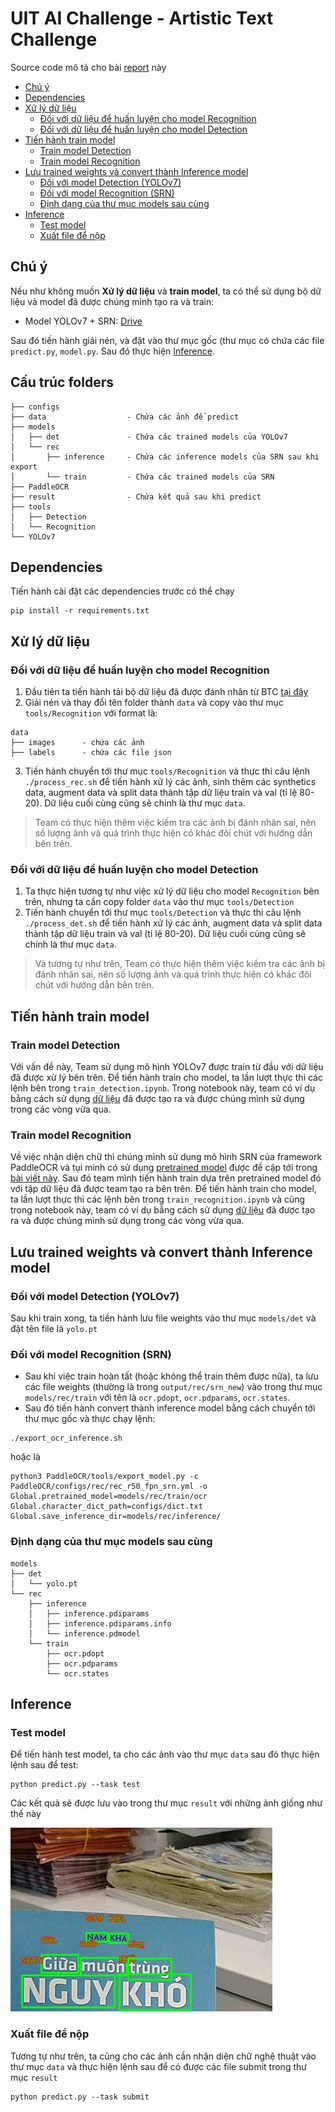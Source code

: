 # UIT AI Challenge - Artistic Text Challenge

Source code mô tả cho bài [report](configs/report.pdf) này

- [Chú ý](#WARNING)
- [Dependencies](#dependencies)
- [Xử lý dữ liệu](#PDATA)
  * [Đối với dữ liệu để huấn luyện cho model Recognition](#PDATA-REC)
  * [Đối với dữ liệu để huấn luyện cho model Detection](#PDATA-DET)
- [Tiến hành train model](#TRAIN)
  * [Train model Detection](#TRAIN-DET)
  * [Train model Recognition](#TRAIN-REC)
- [Lưu trained weights và convert thành Inference model](#STORE)
  * [Đối với model Detection (YOLOv7)](#STORE-DET)
  * [Đối với model Recognition (SRN)](#STORE-REC)
  * [Định dạng của thư mục models sau cùng](#STORE-FINAL)
- [Inference](#INFER)
  * [Test model](#INFER-TEST)
  * [Xuất file để nộp](#INFER-SUBMIT)



[](https://user-images.githubusercontent.com/21699486/210822133-1113cbb6-b2eb-4cd0-a558-9b930bcc5ef6.mp4)

<a name="WARNING"></a>
## Chú ý

Nếu như không muốn **Xử lý dữ liệu** và **train model**, ta có thể sử dụng bộ dữ liệu và model đã được chúng mình tạo ra và train:

- Model YOLOv7 + SRN: [Drive](https://drive.google.com/file/d/13pkPQT7N7URkuvJwsdz5qpUjTqeWW6QT/view?usp=share_link)

Sau đó tiến hành giải nén, và đặt vào thư mục gốc (thư mục có chứa các file `predict.py`, `model.py`. Sau đó thực hiện [Inference](#INFER).

## Cấu trúc folders

```
├── configs
├── data                  - Chứa các ảnh để predict
├── models                
│   ├── det               - Chứa các trained models của YOLOv7
│   └── rec
│       ├── inference     - Chứa các inference models của SRN sau khi export
│       └── train         - Chứa các trained models của SRN
├── PaddleOCR
├── result                - Chứa kết quả sau khi predict
├── tools
│   ├── Detection
│   └── Recognition
└── YOLOv7
```

## Dependencies
Tiến hành cài đặt các dependencies trước có thể chạy
```
pip install -r requirements.txt
```

<a name="PDATA"></a>
## Xử lý dữ liệu

<a name="PDATA-REC"></a>
### Đối với dữ liệu để huấn luyện cho model Recognition

1. Đầu tiên ta tiến hành tải bộ dữ liệu đã được đánh nhãn từ BTC [tại đây](https://drive.google.com/file/u/3/d/1NJJA1A8I2Xj5-107E3DFohBNzjWyaaf7/view?usp=share_link)
2. Giải nén và thay đổi tên folder thành `data` và copy vào thư mục `tools/Recognition` với format là:

```
data
├── images 		- chứa các ảnh
├── labels 		- chứa các file json
```
3. Tiến hành chuyển tới thư mục `tools/Recognition` và thực thi câu lệnh `./process_rec.sh` để tiến hành xử lý các ảnh, sinh thêm các synthetics data, augment data và split data thành tập dữ liệu train và val (tỉ lệ 80-20). Dữ liệu cuối cùng cũng sẽ chính là thư mục `data`.

> Team có thực hiện thêm việc kiếm tra các ảnh bị đánh nhãn sai, nên số lượng ảnh và quá trình thực hiện có khác đôi chút với hướng dẫn bên trên.

<a name="PDATA-DET"></a>
### Đối với dữ liệu để huấn luyện cho model Detection

1. Ta thực hiện tương tự như việc xử lý dữ liệu cho model `Recognition` bên trên, nhưng ta cần copy folder `data` vào thư mục `tools/Detection` 
2. Tiến hành chuyển tới thư mục `tools/Detection` và thực thi câu lệnh `./process_det.sh` để tiến hành xử lý các ảnh, augment data và split data thành tập dữ liệu train và val (tỉ lệ 80-20). Dữ liệu cuối cùng cũng sẽ chính là thư mục `data`.

> Và tương tự như trên, Team có thực hiện thêm việc kiếm tra các ảnh bị đánh nhãn sai, nên số lượng ảnh và quá trình thực hiện có khác đôi chút với hướng dẫn bên trên.

<a name="TRAIN"></a>
## Tiến hành train model

<a name="TRAIN-DET"></a>
### Train model Detection
Với vấn đề này, Team sử dụng mô hình YOLOv7 được train từ đầu với dữ liệu đã được xử lý bên trên. Để tiến hành train cho model, ta lần lượt thực thi các lệnh bên trong `train_detection.ipynb`.  Trong notebook này, team có ví dụ bằng cách sử dụng [dữ liệu](https://drive.google.com/file/d/1sohRPX_oUXKt6RjwYVR0EJkBJtATmX2o/view) đã được tạo ra và được chúng mình sử dụng trong các vòng vừa qua.

<a name="TRAIN-REC"></a>
### Train model Recognition
Về việc nhận diện chữ thì chúng mình sử dụng mô hình SRN của framework PaddleOCR và tụi mình có sử dụng [pretrained model](https://paddleocr.bj.bcebos.com/dygraph_v2.0/en/rec_r50_vd_srn_train.tar) được đề cập tới trong [bài viết này](https://github.com/PaddlePaddle/PaddleOCR/blob/release/2.6/doc/doc_en/algorithm_rec_srn_en.md#1). Sau đó team mình tiến hành train dựa trên pretrained model đó với tập dữ liệu đã được team tạo ra bên trên. Để tiến hành train cho model, ta lần lượt thực thi các lệnh bên trong `train_recognition.ipynb` và cũng trong notebook này, team có ví dụ bằng cách sử dụng [dữ liệu](https://drive.google.com/file/d/1zbmLSW3t7hFq4nd1_GYHqDNHU5ggLKBB/view) đã được tạo ra và được chúng mình sử dụng trong các vòng vừa qua.

<a name="STORE"></a>
## Lưu trained weights và convert thành Inference model

<a name="STORE-DET"></a>
### Đối với model Detection (YOLOv7)

Sau khi train xong, ta tiến hành lưu file weights vào thư mục `models/det` và đặt tên file là `yolo.pt`

<a name="STORE-REC"></a>
### Đối với model Recognition (SRN)

- Sau khi việc train hoàn tất (hoặc không thể train thêm được nữa), ta lưu các file weights (thường là trong `output/rec/srn_new`) vào trong thư mục `models/rec/train` với tên là `ocr.pdopt`, `ocr.pdparams`, `ocr.states`.
- Sau đó tiến hành convert thành inference model bằng cách chuyển tới thư mục gốc và thực chạy lệnh:
```
./export_ocr_inference.sh
```

hoặc là

```
python3 PaddleOCR/tools/export_model.py -c PaddleOCR/configs/rec/rec_r50_fpn_srn.yml -o Global.pretrained_model=models/rec/train/ocr Global.character_dict_path=configs/dict.txt Global.save_inference_dir=models/rec/inference/
```

<a name="STORE-FINAL"></a>
### Định dạng của thư mục models sau cùng
```
models
├── det
│   └── yolo.pt
└── rec
    ├── inference
    │   ├── inference.pdiparams
    │   ├── inference.pdiparams.info
    │   └── inference.pdmodel
    └── train
        ├── ocr.pdopt
        ├── ocr.pdparams
        └── ocr.states
```

<a name="INFER"></a>
## Inference

<a name="INFER-TEST"></a>
### Test model

Để tiến hành test model, ta cho các ảnh vào thư mục `data` sau đó thực hiện lệnh sau để test:

```
python predict.py --task test
```

Các kết quả sẽ được lưu vào trong thư mục `result` với những ảnh giống như thế này

![Image](result/im0005.jpg)

<a name="INFER-SUBMIT"></a>
### Xuất file để nộp

Tương tự như trên, ta cũng cho các ảnh cần nhận diện chữ nghệ thuật vào thư mục `data` và thực hiện lệnh sau để có được các file submit trong thư mục `result`

```
python predict.py --task submit
```
